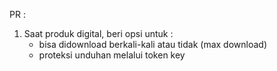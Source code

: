 PR :
1. Saat produk digital, beri opsi untuk : 
    - bisa didownload berkali-kali atau tidak (max download)
    - proteksi unduhan melalui token key
    